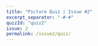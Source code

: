 ```yaml
---
title: "Picture Quiz | Issue #2"
excerpt_separator: "-#-#"
quizId: "quiz2"
issue: 2
permalink: /issue2/quiz/
---
```

